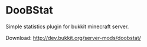 DooBStat
========

Simple statistics plugin for bukkit minecraft server.

Download: http://dev.bukkit.org/server-mods/doobstat/
